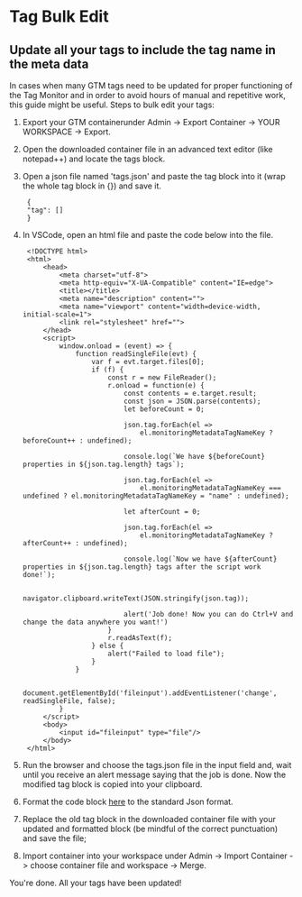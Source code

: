 # Tag Bulk Edit

## Update all your tags to include the tag name in the meta data


In cases when many GTM tags need to be updated for proper functioning of the Tag Monitor and in order to avoid hours of manual and repetitive work, this guide might be useful. 
Steps to bulk edit your tags:                     

1. Export your GTM containerunder Admin -> Export Container -> YOUR WORKSPACE -> Export.                         

2. Open the downloaded container file in an advanced text editor (like notepad++) and locate the tags block.                      


3. Open a json file named 'tags.json' and paste the tag block into it (wrap the whole tag block in {}) and save it.                          


        
        {
        "tag": []
        }
                         
                                              

4. In VSCode, open an html file and paste the code below into the file.                  
        


        <!DOCTYPE html>
        <html>
            <head>
                <meta charset="utf-8">
                <meta http-equiv="X-UA-Compatible" content="IE=edge">
                <title></title>
                <meta name="description" content="">
                <meta name="viewport" content="width=device-width, initial-scale=1">
                <link rel="stylesheet" href="">
            </head>
            <script>
                window.onload = (event) => {
                    function readSingleFile(evt) {
                        var f = evt.target.files[0];
                        if (f) {
                            const r = new FileReader();
                            r.onload = function(e) {
                                const contents = e.target.result;
                                const json = JSON.parse(contents);
                                let beforeCount = 0;

                                json.tag.forEach(el =>
                                    el.monitoringMetadataTagNameKey ? beforeCount++ : undefined);
                                
                                console.log(`We have ${beforeCount} properties in ${json.tag.length} tags`);

                                json.tag.forEach(el =>
                                    el.monitoringMetadataTagNameKey === undefined ? el.monitoringMetadataTagNameKey = "name" : undefined);
                                
                                let afterCount = 0;

                                json.tag.forEach(el =>
                                    el.monitoringMetadataTagNameKey ? afterCount++ : undefined);

                                console.log(`Now we have ${afterCount} properties in ${json.tag.length} tags after the script work done!`);

                                navigator.clipboard.writeText(JSON.stringify(json.tag));

                                alert('Job done! Now you can do Ctrl+V and change the data anywhere you want!')
                            }
                            r.readAsText(f);
                        } else {
                            alert("Failed to load file");
                        }
                    }

                    document.getElementById('fileinput').addEventListener('change', readSingleFile, false);
                }
            </script>
            <body>
                <input id="fileinput" type="file"/>
            </body>
        </html>



5. Run the browser and choose the tags.json file in the input field and, wait until you receive an alert message saying that the job is done. Now the modified tag block is copied into your clipboard. 
6. Format the code block [here](https://jsonformatter.curiousconcept.com) to the standard Json format.
7. Replace the old tag block in the downloaded container file with your updated and formatted block (be mindful of the correct punctuation) and save the file;
8. Import container into your workspace under Admin -> Import Container -> choose container file and workspace -> Merge.

You're done. All your tags have been updated!